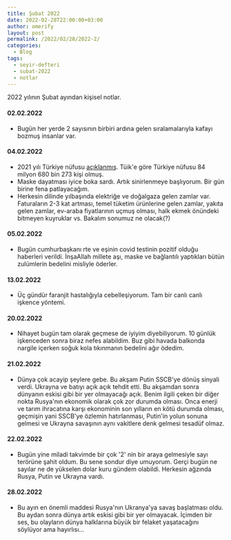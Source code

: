 ```yaml
---
title: Şubat 2022
date: 2022-02-28T22:00:00+03:00
author: omerify
layout: post
permalink: /2022/02/28/2022-2/
categories:
  - Blog
tags:
  - seyir-defteri
  - subat-2022
  - notlar
---
```


2022 yılının Şubat ayından kişisel notlar.

#### 02.02.2022

  * Bugün her yerde 2 sayısının birbiri ardına gelen sıralamalarıyla kafayı bozmuş insanlar var.

#### 04.02.2022

  * 2021 yılı Türkiye nüfusu <a href="https://data.tuik.gov.tr/Bulten/Index?p=Adrese-Dayali-Nufus-Kayit-Sistemi-Sonuclari-2021-45500" target="_blank" rel="noreferrer noopener nofollow">açıklanmış</a>. Tüik'e göre Türkiye nüfusu 84 milyon 680 bin 273 kişi olmuş.
  * Maske dayatması iyice boka sardı. Artık sinirlenmeye başlıyorum. Bir gün birine fena patlayacağım.
  * Herkesin dilinde yılbaşında elektriğe ve doğalgaza gelen zamlar var. Faturaların 2-3 kat artması, temel tüketim ürünlerine gelen zamlar, yakıta gelen zamlar, ev-araba fiyatlarının uçmuş olması, halk ekmek önündeki bitmeyen kuyruklar vs. Bakalım sonumuz ne olacak(?)

#### 05.02.2022

  * Bugün cumhurbaşkanı rte ve eşinin covid testinin pozitif olduğu haberleri verildi. İnşaAllah millete aşı, maske ve bağlantılı yaptıkları bütün zulümlerin bedelini misliyle öderler.

#### 13.02.2022
  
  * Üç gündür faranjit hastalığıyla cebelleşiyorum. Tam bir canlı canlı işkence yöntemi.

#### 20.02.2022

  * Nihayet bugün tam olarak geçmese de iyiyim diyebiliyorum. 10 günlük işkenceden sonra biraz nefes alabildim. Buz gibi havada balkonda nargile içerken soğuk kola tıkınmanın bedelini ağır ödedim.

#### 21.02.2022

  * Dünya çok acayip şeylere gebe. Bu akşam Putin SSCB'ye dönüş sinyali verdi. Ukrayna ve batıyı açık açık tehdit etti. Bu akşamdan sonra dünyanın eskisi gibi bir yer olmayacağı açık. Benim ilgili çeken bir diğer nokta Rusya'nın ekonomik olarak çok zor durumda olması. Onca enerji ve tarım ihracatına karşı ekonominin son yılların en kötü durumda olması, geçmişin yani SSCB'ye özlemin hatırlanması, Putin'in yolun sonuna gelmesi ve Ukrayna savaşının aynı vakitlere denk gelmesi tesadüf olmaz.

#### 22.02.2022

  * Bugün yine miladi takvimde bir çok '2' nin bir araya gelmesiyle sayı terörüne şahit oldum. Bu sene sondur diye umuyorum. Gerçi bugün ne sayılar ne de yükselen dolar kuru gündem olabildi. Herkesin ağzında Rusya, Putin ve Ukrayna vardı.

#### 28.02.2022

  * Bu ayın en önemli maddesi Rusya'nın Ukranya'ya savaş başlatması oldu. Bu aydan sonra dünya artık eskisi gibi bir yer olmayacak. İçimden bir ses, bu olayların dünya halklarına büyük bir felaket yaşatacağını söylüyor ama hayırlısı...